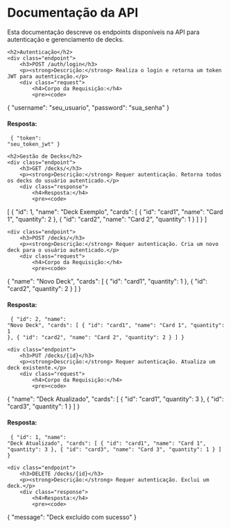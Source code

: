<body>
    <h1>Documentação da API</h1>
    <p>Esta documentação descreve os endpoints disponíveis na API para autenticação e gerenciamento de decks.</p>
    
    <h2>Autenticação</h2>
    <div class="endpoint">
        <h3>POST /auth/login</h3>
        <p><strong>Descrição:</strong> Realiza o login e retorna um token JWT para autenticação.</p>
        <div class="request">
            <h4>Corpo da Requisição:</h4>
            <pre><code>
{
  "username": "seu_usuario",
  "password": "sua_senha"
}
            </code></pre>
        </div>
        <div class="response">
            <h4>Resposta:</h4>
            <pre><code>
{
  "token": "seu_token_jwt"
}
            </code></pre>
        </div>
    </div>
    
    <h2>Gestão de Decks</h2>
    <div class="endpoint">
        <h3>GET /decks/</h3>
        <p><strong>Descrição:</strong> Requer autenticação. Retorna todos os decks do usuário autenticado.</p>
        <div class="response">
            <h4>Resposta:</h4>
            <pre><code>
[
  {
    "id": 1,
    "name": "Deck Exemplo",
    "cards": [
      { "id": "card1", "name": "Card 1", "quantity": 2 },
      { "id": "card2", "name": "Card 2", "quantity": 1 }
    ]
  }
]
            </code></pre>
        </div>
    </div>
    
    <div class="endpoint">
        <h3>POST /decks/</h3>
        <p><strong>Descrição:</strong> Requer autenticação. Cria um novo deck para o usuário autenticado.</p>
        <div class="request">
            <h4>Corpo da Requisição:</h4>
            <pre><code>
{
  "name": "Novo Deck",
  "cards": [
    { "id": "card1", "quantity": 1 },
    { "id": "card2", "quantity": 2 }
  ]
}
            </code></pre>
        </div>
        <div class="response">
            <h4>Resposta:</h4>
            <pre><code>
{
  "id": 2,
  "name": "Novo Deck",
  "cards": [
    { "id": "card1", "name": "Card 1", "quantity": 1 },
    { "id": "card2", "name": "Card 2", "quantity": 2 }
  ]
}
            </code></pre>
        </div>
    </div>
    
    <div class="endpoint">
        <h3>PUT /decks/{id}</h3>
        <p><strong>Descrição:</strong> Requer autenticação. Atualiza um deck existente.</p>
        <div class="request">
            <h4>Corpo da Requisição:</h4>
            <pre><code>
{
  "name": "Deck Atualizado",
  "cards": [
    { "id": "card1", "quantity": 3 },
    { "id": "card3", "quantity": 1 }
  ]
}
            </code></pre>
        </div>
        <div class="response">
            <h4>Resposta:</h4>
            <pre><code>
{
  "id": 1,
  "name": "Deck Atualizado",
  "cards": [
    { "id": "card1", "name": "Card 1", "quantity": 3 },
    { "id": "card3", "name": "Card 3", "quantity": 1 }
  ]
}
            </code></pre>
        </div>
    </div>
    
    <div class="endpoint">
        <h3>DELETE /decks/{id}</h3>
        <p><strong>Descrição:</strong> Requer autenticação. Exclui um deck.</p>
        <div class="response">
            <h4>Resposta:</h4>
            <pre><code>
{
  "message": "Deck excluído com sucesso"
}
            </code></pre>
        </div>
    </div>
</body>

